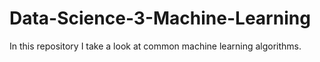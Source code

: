 # Data-Science-3-Machine-Learning
In this repository I take a look at common machine learning algorithms.

